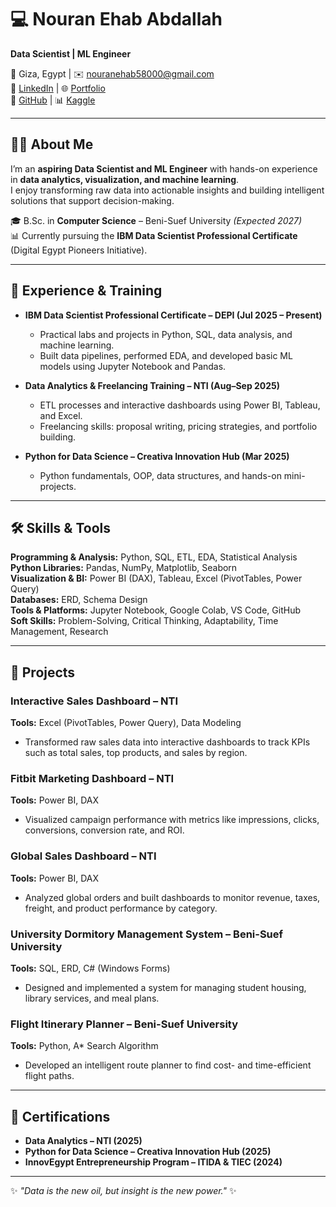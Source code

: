 # 💻 Nouran Ehab Abdallah  
**Data Scientist | ML Engineer**

📍 Giza, Egypt | ✉️ [nouranehab58000@gmail.com](mailto:nouranehab58000@gmail.com)  
🔗 [LinkedIn](https://www.linkedin.com/in/nouranehababdallah111/) | 🌐 [Portfolio](https://gamma.app/docs/Nouran-Ehab-Abdallah-i5a3oca55debtxk?mode=doc)  
📁 [GitHub](https://github.com/nouranehababdallah111) | 📊 [Kaggle](https://www.kaggle.com/nouranehabab)

---

## 👩‍💻 About Me  
I’m an **aspiring Data Scientist and ML Engineer** with hands-on experience in **data analytics, visualization, and machine learning**.  
I enjoy transforming raw data into actionable insights and building intelligent solutions that support decision-making.

🎓 B.Sc. in **Computer Science** – Beni-Suef University *(Expected 2027)*  
📊 Currently pursuing the **IBM Data Scientist Professional Certificate** (Digital Egypt Pioneers Initiative).

---

## 💼 Experience & Training  

- **IBM Data Scientist Professional Certificate – DEPI (Jul 2025 – Present)**  
  - Practical labs and projects in Python, SQL, data analysis, and machine learning.  
  - Built data pipelines, performed EDA, and developed basic ML models using Jupyter Notebook and Pandas.

- **Data Analytics & Freelancing Training – NTI (Aug–Sep 2025)**  
  - ETL processes and interactive dashboards using Power BI, Tableau, and Excel.  
  - Freelancing skills: proposal writing, pricing strategies, and portfolio building.

- **Python for Data Science – Creativa Innovation Hub (Mar 2025)**  
  - Python fundamentals, OOP, data structures, and hands-on mini-projects.

---

## 🛠️ Skills & Tools  

**Programming & Analysis:** Python, SQL, ETL, EDA, Statistical Analysis  
**Python Libraries:** Pandas, NumPy, Matplotlib, Seaborn  
**Visualization & BI:** Power BI (DAX), Tableau, Excel (PivotTables, Power Query)  
**Databases:** ERD, Schema Design  
**Tools & Platforms:** Jupyter Notebook, Google Colab, VS Code, GitHub  
**Soft Skills:** Problem-Solving, Critical Thinking, Adaptability, Time Management, Research

---

## 🚀 Projects  

### Interactive Sales Dashboard – NTI  
**Tools:** Excel (PivotTables, Power Query), Data Modeling  
- Transformed raw sales data into interactive dashboards to track KPIs such as total sales, top products, and sales by region.

### Fitbit Marketing Dashboard – NTI  
**Tools:** Power BI, DAX  
- Visualized campaign performance with metrics like impressions, clicks, conversions, conversion rate, and ROI.

### Global Sales Dashboard – NTI  
**Tools:** Power BI, DAX  
- Analyzed global orders and built dashboards to monitor revenue, taxes, freight, and product performance by category.

### University Dormitory Management System – Beni-Suef University  
**Tools:** SQL, ERD, C# (Windows Forms)  
- Designed and implemented a system for managing student housing, library services, and meal plans.

### Flight Itinerary Planner – Beni-Suef University  
**Tools:** Python, A* Search Algorithm  
- Developed an intelligent route planner to find cost- and time-efficient flight paths.

---

## 📜 Certifications  

- **Data Analytics – NTI (2025)**  
- **Python for Data Science – Creativa Innovation Hub (2025)**  
- **InnovEgypt Entrepreneurship Program – ITIDA & TIEC (2024)**

---

✨ *"Data is the new oil, but insight is the new power."* ✨
